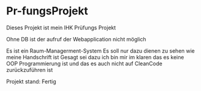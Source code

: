 # Pr-fungsProjekt
Dieses Projekt ist mein IHK Prüfungs Projekt

Ohne DB ist der aufruf der Webapplication nicht möglich

Es ist ein Raum-Managerment-System
Es soll nur dazu dienen zu sehen wie meine Handschrift ist
Gesagt sei dazu ich bin mir im klaren das es keine OOP Programmierung ist 
und das es auch nicht auf CleanCode zurückzuführen ist   


Projekt stand: Fertig
